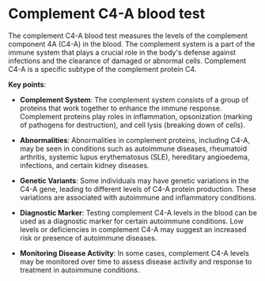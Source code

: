 <!--
source: gpt-3 + jph editing
tags: tests
-->

# Complement C4-A blood test

The complement C4-A blood test measures the levels of the complement component 4A (C4-A) in the blood. The complement system is a part of the immune system that plays a crucial role in the body's defense against infections and the clearance of damaged or abnormal cells. Complement C4-A is a specific subtype of the complement protein C4.

**Key points**:

* **Complement System**: The complement system consists of a group of proteins that work together to enhance the immune response. Complement proteins play roles in inflammation, opsonization (marking of pathogens for destruction), and cell lysis (breaking down of cells).

* **Abnormalities**: Abnormalities in complement proteins, including C4-A, may be seen in conditions such as autoimmune diseases, rheumatoid arthritis, systemic lupus erythematosus (SLE), hereditary angioedema, infections, and certain kidney diseases.

* **Genetic Variants**: Some individuals may have genetic variations in the C4-A gene, leading to different levels of C4-A protein production. These variations are associated with autoimmune and inflammatory conditions.

* **Diagnostic Marker**: Testing complement C4-A levels in the blood can be used as a diagnostic marker for certain autoimmune conditions. Low levels or deficiencies in complement C4-A may suggest an increased risk or presence of autoimmune diseases.

* **Monitoring Disease Activity**: In some cases, complement C4-A levels may be monitored over time to assess disease activity and response to treatment in autoimmune conditions.

